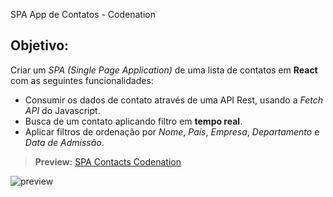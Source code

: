 SPA App de Contatos - Codenation

## Objetivo:
Criar um *SPA (Single Page Application)* de uma lista de contatos em **React** com as seguintes funcionalidades:

-  Consumir os dados de contato através de uma API Rest, usando a *Fetch API* do Javascript.
-  Busca de um contato aplicando filtro em **tempo real**.
-  Aplicar filtros de ordenação por *Nome*, *País*, *Empresa*, *Departamento* e *Data de Admissão*.

> **Preview:**
>[SPA Contacts Codenation](https://challenge-contacts-codenation.netlify.app/)

![preview](https://user-images.githubusercontent.com/47192417/81880254-6068c000-9563-11ea-9040-0acd240fe0df.png)

